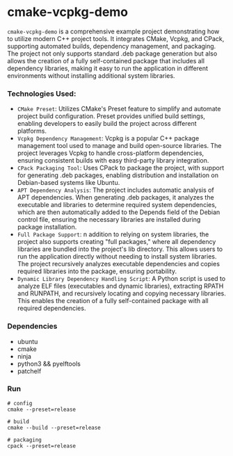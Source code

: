# cmake-vcpkg-demo

``cmake-vcpkg-demo`` is a comprehensive example project demonstrating how to utilize modern C++ project tools. It
integrates CMake, Vcpkg, and CPack, supporting automated builds, dependency management, and packaging. The project not
only supports standard .deb package generation but also allows the creation of a fully self-contained package that
includes all dependency libraries, making it easy to run the application in different environments without installing
additional system libraries.

### Technologies Used:

* ``CMake Preset``: Utilizes CMake's Preset feature to simplify and automate project build configuration. Preset
  provides
  unified build settings, enabling developers to easily build the project across different platforms.
* ``Vcpkg Dependency Management``: Vcpkg is a popular C++ package management tool used to manage and build open-source
  libraries. The project leverages Vcpkg to handle cross-platform dependencies, ensuring consistent builds with easy
  third-party library integration.
* ``CPack Packaging Tool``: Uses CPack to package the project, with support for generating .deb packages, enabling
  distribution and installation on Debian-based systems like Ubuntu.
* ``APT Dependency Analysis``: The project includes automatic analysis of APT dependencies. When generating .deb
  packages, it analyzes the executable and libraries to determine required system dependencies, which are then
  automatically added to the Depends field of the Debian control file, ensuring the necessary libraries are installed
  during package installation.
* ``Full Package Support``: n addition to relying on system libraries, the project also supports creating "full
  packages," where all dependency libraries are bundled into the project's lib directory. This allows users to run the
  application directly without needing to install system libraries. The project recursively analyzes executable
  dependencies and copies required libraries into the package, ensuring portability.
* ``Dynamic Library Dependency Handling Script``: A Python script is used to analyze ELF files (executables and dynamic
  libraries), extracting RPATH and RUNPATH, and recursively locating and copying necessary libraries. This enables the
  creation of a fully self-contained package with all required dependencies.

### Dependencies

* ubuntu
* cmake
* ninja
* python3 && pyelftools
* patchelf

### Run

```shell
# config
cmake --preset=release

# build
cmake --build --preset=release

# packaging
cpack --preset=release
```
